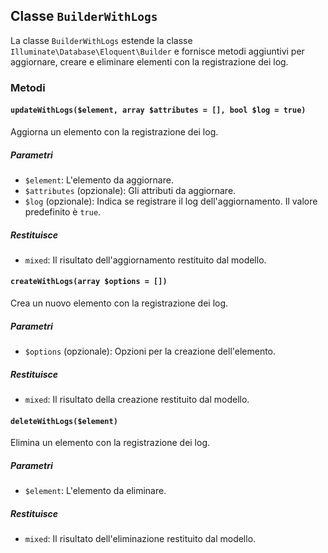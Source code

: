 ## Classe `BuilderWithLogs`

La classe `BuilderWithLogs` estende la classe `Illuminate\Database\Eloquent\Builder` e fornisce metodi aggiuntivi per aggiornare, creare e eliminare elementi con la registrazione dei log.

### Metodi

#### `updateWithLogs($element, array $attributes = [], bool $log = true)`

Aggiorna un elemento con la registrazione dei log.

##### Parametri

* `$element`: L'elemento da aggiornare.
* `$attributes` (opzionale): Gli attributi da aggiornare.
* `$log` (opzionale): Indica se registrare il log dell'aggiornamento. Il valore predefinito è `true`.

##### Restituisce

* `mixed`: Il risultato dell'aggiornamento restituito dal modello.

#### `createWithLogs(array $options = [])`

Crea un nuovo elemento con la registrazione dei log.

##### Parametri

* `$options` (opzionale): Opzioni per la creazione dell'elemento.

##### Restituisce

* `mixed`: Il risultato della creazione restituito dal modello.

#### `deleteWithLogs($element)`

Elimina un elemento con la registrazione dei log.

##### Parametri

* `$element`: L'elemento da eliminare.

##### Restituisce

* `mixed`: Il risultato dell'eliminazione restituito dal modello.


